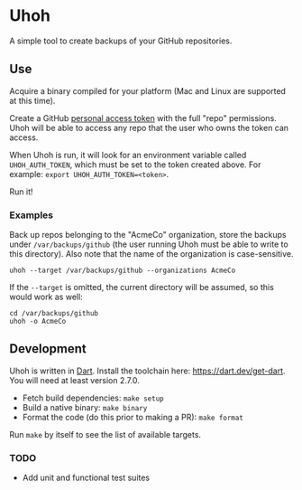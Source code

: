 # Uhoh

A simple tool to create backups of your GitHub repositories.

## Use

Acquire a binary compiled for your platform (Mac and Linux are
supported at this time).

Create a GitHub
[personal access token](https://github.com/settings/tokens) with
the full "repo" permissions. Uhoh will be able to access any repo
that the user who owns the token can access.

When Uhoh is run, it will look for an environment variable called
`UHOH_AUTH_TOKEN`, which must be set to the token created above.
For example: `export UHOH_AUTH_TOKEN=<token>`.

Run it!

### Examples

Back up repos belonging to the "AcmeCo" organization, store the
backups under `/var/backups/github` (the user running Uhoh must
be able to write to this directory). Also note that the name of
the organization is case-sensitive.

```
uhoh --target /var/backups/github --organizations AcmeCo
```

If the `--target` is omitted, the current directory will be
assumed, so this would work as well:

```
cd /var/backups/github
uhoh -o AcmeCo
```

## Development

Uhoh is written in [Dart](https://dart.dev). Install the toolchain
here: <https://dart.dev/get-dart>. You will need at least version
2.7.0.

  - Fetch build dependencies: `make setup`
  - Build a native binary: `make binary`
  - Format the code (do this prior to making a PR): `make format`

Run `make` by itself to see the list of available targets.

### TODO

  - Add unit and functional test suites
